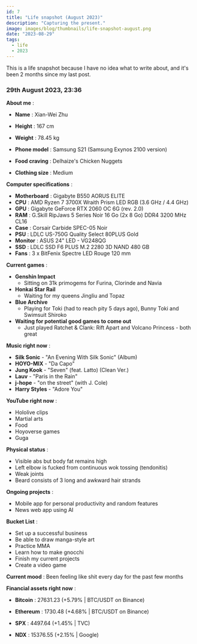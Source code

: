 ```yaml
---
id: 7
title: "Life snapshot (August 2023)"
description: "Capturing the present."
image: images/blog/thumbnails/life-snapshot-august.png
date: "2023-08-29"
tags:
  - life
  - 2023
---
```


This is a life snapshot because I have no idea what to write about, and it's
been 2 months since my last post.

### 29th August 2023, 23:36

**About me** :

- **Name** : Xian-Wei Zhu

- **Height** : 167 cm

- **Weight** : 78.45 kg

- **Phone model** : Samsung S21 (Samsung Exynos 2100 version)

- **Food craving** : Delhaize's Chicken Nuggets

- **Clothing size** : Medium

**Computer specifications** :

- **Motherboard** : Gigabyte B550 AORUS ELITE
- **CPU** : AMD Ryzen 7 3700X Wraith Prism LED RGB (3.6 GHz / 4.4 GHz)
- **GPU** : Gigabyte GeForce RTX 2060 OC 6G (rev. 2.0)
- **RAM** : G.Skill RipJaws 5 Series Noir 16 Go (2x 8 Go) DDR4 3200 MHz CL16
- **Case** : Corsair Carbide SPEC-05 Noir
- **PSU** : LDLC US-750G Quality Select 80PLUS Gold
- **Monitor** : ASUS 24" LED - VG248QG
- **SSD** : LDLC SSD F6 PLUS M.2 2280 3D NAND 480 GB
- **Fans** : 3 x BitFenix Spectre LED Rouge 120 mm

**Current games** :

- **Genshin Impact**
  - Sitting on 31k primogems for Furina, Clorinde and Navia
- **Honkai Star Rail**
  - Waiting for my queens Jingliu and Topaz
- **Blue Archive**
  - Playing for Toki (had to reach pity 5 days ago), Bunny Toki and Swimsuit
    Shiroko
- **Waiting for potential good games to come out**
  - Just played Ratchet & Clank: Rift Apart and Volcano Princess - both great

**Music right now** :

- **Silk Sonic** - "An Evening With Silk Sonic" (Album)
- **HOYO-MIX** - "Da Capo"
- **Jung Kook** - "Seven" (feat. Latto) (Clean Ver.)
- **Lauv** - "Paris in the Rain"
- **j-hope** - "on the street" (with J. Cole)
- **Harry Styles** - "Adore You"

**YouTube right now** :

- Hololive clips
- Martial arts
- Food
- Hoyoverse games
- Guga

**Physical status** :

- Visible abs but body fat remains high
- Left elbow is fucked from continuous wok tossing (tendonitis)
- Weak joints
- Beard consists of 3 long and awkward hair strands

**Ongoing projects** :

- Mobile app for personal productivity and random features
- News web app using AI

**Bucket List** :

- Set up a successful business
- Be able to draw manga-style art
- Practice MMA
- Learn how to make gnocchi
- Finish my current projects
- Create a video game

**Current mood** : Been feeling like shit every day for the past few months

**Financial assets right now** :

- **Bitcoin** : 27631.23 (+5.79% | BTC/USDT on Binance)

- **Ethereum** : 1730.48 (+4.68% | BTC/USDT on Binance)

- **SPX** : 4497.64 (+1.45% | TVC)

- **NDX** : 15376.55 (+2.15% | Google)
